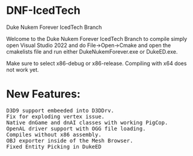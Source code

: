 # DNF-IcedTech
Duke Nukem Forever IcedTech Branch

Welcome to the Duke Nukem Forever IcedTech Branch to compile simply open Visual Studio 2022 and do File->Open->Cmake and open the cmakelists file and run either DukeNukemForever.exe or DukeED.exe. 

Make sure to select x86-debug or x86-release. Compiling with x64 does not work yet. 

# New Features:
<pre>
D3D9 support embeeded into D3DDrv.
Fix for exploding vertex issue.
Native dnGame and dnAI classes with working PigCop.
OpenAL driver support with OGG file loading.
Compiles without x86 assembly.
OBJ exporter inside of the Mesh Browser.
Fixed Entity Picking in DukeED
</pre>
